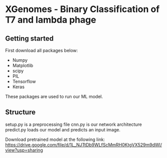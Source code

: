 # XGenomes - Binary Classification of T7 and lambda phage

## Getting started
First download all packages below:
- Numpy
- Matplotlib
- scipy
- PIL
- Tensorflow
- Keras

These packages are used to run our ML model.

## Structure
setup.py is a preprocessing file
cnn.py is our network architecture
predict.py loads our model and predicts an input image.


Download pretrained model at the following link:
https://drive.google.com/file/d/1L_NJTtDb9WLfScMmRH0KtgVX529m9dWl/view?usp=sharing


